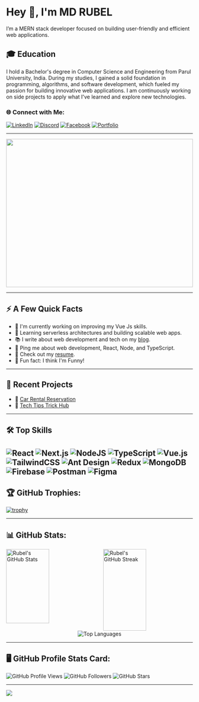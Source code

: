 # Hey 👋, I'm MD RUBEL
I’m a MERN stack developer focused on building user-friendly and efficient web applications.

## 🎓 Education
I hold a Bachelor's degree in Computer Science and Engineering from Parul University, India. During my studies, I gained a solid foundation in programming, algorithms, and software development, which fueled my passion for building innovative web applications. I am continuously working on side projects to apply what I've learned and explore new technologies.

### 🌐 Connect with Me:
[![LinkedIn](https://img.shields.io/badge/LinkedIn-%230077B5.svg?style=for-the-badge&logo=linkedin&logoColor=white)](https://www.linkedin.com/in/prince-rubel/)
[![Discord](https://img.shields.io/badge/Discord-%237289DA.svg?style=for-the-badge&logo=discord&logoColor=white)](https://discord.gg/rubel29879) 
[![Facebook](https://img.shields.io/badge/Facebook-%231877F2.svg?style=for-the-badge&logo=facebook&logoColor=white)](https://www.facebook.com/profile.php?id=100029247340444&mibextid=zbwkwl)
[![Portfolio](https://img.shields.io/badge/Portfolio-%23000000.svg?style=for-the-badge&logo=firefox&logoColor=white)](https://rubel-portfolio-one.vercel.app/)

---

<img src="https://media.giphy.com/media/3o7qE1YN7aBOFPRw8E/giphy.gif" width="100%" height="400px" /><!-- Replace with a GIF of your choice -->

---

## ⚡ A Few Quick Facts

- 🌱 I'm currently working on improving my Vue Js skills.
- 🧠 Learning serverless architectures and building scalable web apps.
- 📚 I write about web development and tech on my [blog](https://www.linkedin.com/in/prince-rubel/). 
- 💬 Ping me about web development, React, Node, and TypeScript.
- 📄 Check out my [resume](https://rubelresume.com).
- 🎯 Fun fact: I think I'm Funny!

---

## 📂 Recent Projects
- 🔗 [Car Rental Reservation](https://car-rental-reservation-client.vercel.app/)
- 🔗 [Tech Tips Trick Hub](https://tech-tips-trick-hub-frontend-lac.vercel.app/)


---

## 🛠 Top Skills

![React](https://img.shields.io/badge/react-%2361DAFB.svg?style=for-the-badge&logo=react&logoColor=black)
![Next.js](https://img.shields.io/badge/next.js-%23000000.svg?style=for-the-badge&logo=next.js&logoColor=white)
![NodeJS](https://img.shields.io/badge/node.js-%2343853D.svg?style=for-the-badge&logo=node.js&logoColor=white)
![TypeScript](https://img.shields.io/badge/typescript-%23007ACC.svg?style=for-the-badge&logo=typescript&logoColor=white)
![Vue.js](https://img.shields.io/badge/vuejs-%2335495e.svg?style=for-the-badge&logo=vuedotjs&logoColor=%234FC08D)
![TailwindCSS](https://img.shields.io/badge/tailwindcss-%2338B2AC.svg?style=for-the-badge&logo=tailwind-css&logoColor=white)
![Ant Design](https://img.shields.io/badge/AntDesign-%230170FE.svg?style=for-the-badge&logo=ant-design&logoColor=white)
![Redux](https://img.shields.io/badge/redux-%23764ABC.svg?style=for-the-badge&logo=redux&logoColor=white)
![MongoDB](https://img.shields.io/badge/mongodb-%2347A248.svg?style=for-the-badge&logo=mongodb&logoColor=white)
![Firebase](https://img.shields.io/badge/firebase-%23039BE5.svg?style=for-the-badge&logo=firebase)
![Postman](https://img.shields.io/badge/postman-%23FF6C37.svg?style=for-the-badge&logo=postman&logoColor=white)
![Figma](https://img.shields.io/badge/figma-%23F24E1E.svg?style=for-the-badge&logo=figma&logoColor=white)
---

## 🏆 GitHub Trophies:
[![trophy](https://github-profile-trophy.vercel.app/?username=RubelCoderX&theme=radical&no-frame=true&row=1&column=7)](https://github.com/RubelCoderX/github-profile-trophy)

---

## 📊 GitHub Stats:
<div style="display: flex; justify-content: space-between;">
   <img src="https://github-readme-stats.vercel.app/api?username=RubelCoderX&show_icons=true&theme=radical" alt="Rubel's GitHub Stats" style="width: 48%; height: 200px; object-fit: cover;" />
  <img src="https://github-readme-streak-stats.herokuapp.com/?user=RubelCoderX&theme=radical" alt="Rubel's GitHub Streak" style="width: 48%; height: 220px; object-fit: cover;" />
</div>
<div align="center">
  <img src="https://github-readme-stats.vercel.app/api/top-langs/?username=RubelCoderX&layout=compact&theme=radical" alt="Top Languages" />
</div>

---

## 🖥️ GitHub Profile Stats Card:
![GitHub Profile Views](https://komarev.com/ghpvc/?username=RubelCoderX&color=brightgreen)
![GitHub Followers](https://img.shields.io/github/followers/RubelCoderX?style=social)
![GitHub Stars](https://img.shields.io/github/stars/RubelCoderX?style=social)

---

[![](https://visitcount.itsvg.in/api?id=RubelCoderX&icon=0&color=0)](https://visitcount.itsvg.in)
